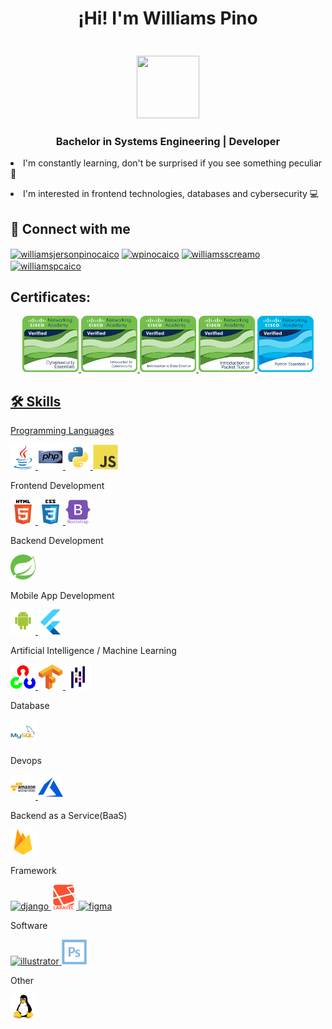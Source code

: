 <h1 align="center">¡Hi! I'm Williams Pino </h1>

<h3 align="center"><a> <br> <img aling="left" width="100" height="100" src="https://github.com/WPinoCaico/wpinocaico/blob/624ac5ae10a252f2faf57c556418113ce9a13f58/imgs/muzan-glich.gif?raw=true" /></a></h3>
<h3 align="center">Bachelor in Systems Engineering | Developer</h3>
<p> <li> I'm constantly learning, don't be surprised if you see something peculiar 🚀 <p>
<p> <li> I'm interested in frontend technologies, databases and cybersecurity 💻<p>
 
<h2 align="left">📱 Connect with me</h2>
<p align="left">
<a href="https://linkedin.com/in/williamsjersonpinocaico" target="blank"><img align="center" src="https://raw.githubusercontent.com/rahuldkjain/github-profile-readme-generator/master/src/images/icons/Social/linked-in-alt.svg" alt="williamsjersonpinocaico" height="30" width="40" /></a>
 <a href="https://twitter.com/wpinocaico" target="blank"><img align="center" src="https://raw.githubusercontent.com/rahuldkjain/github-profile-readme-generator/master/src/images/icons/Social/twitter.svg" alt="wpinocaico" height="30" width="40" /></a>
<a href="https://fb.com/williamsscreamo" target="blank"><img align="center" src="https://raw.githubusercontent.com/rahuldkjain/github-profile-readme-generator/master/src/images/icons/Social/facebook.svg" alt="williamsscreamo" height="30" width="40" /></a>
<a href="https://instagram.com/williamspcaico" target="blank"><img align="center" src="https://raw.githubusercontent.com/rahuldkjain/github-profile-readme-generator/master/src/images/icons/Social/instagram.svg" alt="williamspcaico" height="30" width="40" /></a>
</p>

<h2 align="left">Certificates:</h2>
<div align="center">
<a href="https://www.credly.com/badges/efa6a7f5-f938-4856-b82b-04d28a1e9a47/" target="_blank"><img aling="center" width="90" height="90" src="https://github.com/WPinoCaico/wpinocaico/blob/6192df2811709d3c6f80172f91f27088c6f7406a/imgs/certified_courses/CyberEssentials.png"> 
<a href="https://www.credly.com/badges/65ea5292-75f3-435a-a162-882f8dddb55b" target="_blank"><img aling="center" width="90" height="90" src="https://github.com/WPinoCaico/wpinocaico/blob/6192df2811709d3c6f80172f91f27088c6f7406a/imgs/certified_courses/Introduction%20to%20Cybersecurity.png">    
<a href="https://www.credly.com/badges/c5ca2eae-d3d8-4de7-bcc7-e06060644cdd" target="_blank"><img aling="center" width="90" height="90" src="https://github.com/WPinoCaico/wpinocaico/blob/6192df2811709d3c6f80172f91f27088c6f7406a/imgs/certified_courses/Introduction%20to%20Data%20Science.png">    
<a href="https://www.credly.com/badges/edf42159-8845-409d-9bb1-b94faef642f8" target="_blank"><img aling="center" width="90" height="90" src="https://github.com/WPinoCaico/wpinocaico/blob/6192df2811709d3c6f80172f91f27088c6f7406a/imgs/certified_courses/Introduction%20to%20Packet%20Tracer.png">      
<a href="https://www.credly.com/badges/caf2702d-1b59-4511-a71a-3d0487ae4221" target="_blank"><img aling="center" width="90" height="90" src="https://github.com/WPinoCaico/wpinocaico/blob/6192df2811709d3c6f80172f91f27088c6f7406a/imgs/certified_courses/Python%20Essentials%201.png">
</div>
 
<h2 align="left">🛠 Skills</h2>
<p>Programming Languages</p>
 
<a href="https://www.java.com" target="_blank" rel="noreferrer"> <img src="https://github.com/WPinoCaico/wpinocaico/blob/8fac38fb146aff2230704cc544b657263a050fa8/imgs/programation_logo/java.svg" alt="java" width="40" height="40"/> </a>  <a href="https://www.php.net" target="_blank" rel="noreferrer"> <img src="https://github.com/WPinoCaico/wpinocaico/blob/8fac38fb146aff2230704cc544b657263a050fa8/imgs/programation_logo/php.svg" alt="php" width="40" height="40"/> </a> <a href="https://www.python.org" target="_blank" rel="noreferrer"> <img src="https://github.com/WPinoCaico/wpinocaico/blob/8fac38fb146aff2230704cc544b657263a050fa8/imgs/programation_logo/python.svg" alt="python" width="40" height="40"/> </a> <a href="https://developer.mozilla.org/en-US/docs/Web/JavaScript" target="_blank" rel="noreferrer"> <img src="https://github.com/WPinoCaico/wpinocaico/blob/8fac38fb146aff2230704cc544b657263a050fa8/imgs/programation_logo/javascript.svg" alt="javascript" width="40" height="40"/> </a> 
 
<p>Frontend Development</p>   
<a href="https://www.w3.org/html/" target="_blank" rel="noreferrer"> <img src="https://github.com/WPinoCaico/wpinocaico/blob/d3def620055d61aefc797539accf8593c77b0f02/imgs/programation_logo/html5.svg" alt="html5" width="40" height="40"/> </a>  <a href="https://www.w3schools.com/css/" target="_blank" rel="noreferrer"> <img src="https://github.com/WPinoCaico/wpinocaico/blob/d3def620055d61aefc797539accf8593c77b0f02/imgs/programation_logo/css3.svg" alt="css3" width="40" height="40"/> </a>  </a> <a href="https://getbootstrap.com" target="_blank" rel="noreferrer"> <img src="https://github.com/WPinoCaico/wpinocaico/blob/d3def620055d61aefc797539accf8593c77b0f02/imgs/programation_logo/bootstrap.svg" alt="bootstrap" width="40" height="40"/> </a>

<p>Backend Development</p> 
<a href="https://spring.io/" target="_blank" rel="noreferrer"> <img src="https://github.com/WPinoCaico/wpinocaico/blob/b6cf1539d6ab97b08c475c5e94dcd5db233c22fa/imgs/programation_logo/spring.svg" alt="spring" width="40" height="40"/> </a>
 
<p>Mobile App Development</p>  
 
<a href="https://developer.android.com" target="_blank" rel="noreferrer"> <img src="https://github.com/WPinoCaico/wpinocaico/blob/b6cf1539d6ab97b08c475c5e94dcd5db233c22fa/imgs/programation_logo/android.svg" alt="android" width="40" height="40"/> </a>  <a href="https://flutter.dev" target="_blank" rel="noreferrer"> <img src="https://github.com/WPinoCaico/wpinocaico/blob/b6cf1539d6ab97b08c475c5e94dcd5db233c22fa/imgs/programation_logo/flutter.svg" alt="flutter" width="40" height="40"/> </a> 
 
<p>Artificial Intelligence / Machine Learning</p>  
<a href="https://opencv.org/" target="_blank" rel="noreferrer"> <img src="https://github.com/WPinoCaico/wpinocaico/blob/e3cb6206b81a2166cc3b809581f057af6f09b296/imgs/programation_logo/opencv.svg" alt="opencv" width="40" height="40"/> </a> <a href="https://www.tensorflow.org" target="_blank" rel="noreferrer"> <img src="https://github.com/WPinoCaico/wpinocaico/blob/e3cb6206b81a2166cc3b809581f057af6f09b296/imgs/programation_logo/tensorflow.svg" alt="tensorflow" width="40" height="40"/> </a>  <a href="https://pandas.pydata.org/" target="_blank" rel="noreferrer"> <img src="imgs/programation_logo/pandas.svg" alt="pandas" width="40" height="40"/> </a> 
  
<p>Database</p> 
<a href="https://www.mysql.com/" target="_blank" rel="noreferrer"> <img src="https://github.com/WPinoCaico/wpinocaico/blob/e3cb6206b81a2166cc3b809581f057af6f09b296/imgs/programation_logo/mysql.svg" alt="mysql" width="40" height="40"/> </a>  
 
<p>Devops</p>  
<a href="https://aws.amazon.com" target="_blank" rel="noreferrer"> <img src="https://github.com/WPinoCaico/wpinocaico/blob/e3cb6206b81a2166cc3b809581f057af6f09b296/imgs/programation_logo/aws.svg" alt="aws" width="40" height="40"/> </a> <a href="https://azure.microsoft.com/en-in/" target="_blank" rel="noreferrer"> <img src="https://github.com/WPinoCaico/wpinocaico/blob/e3cb6206b81a2166cc3b809581f057af6f09b296/imgs/programation_logo/azure.svg" alt="azure" width="40" height="40"/> </a> 
 
<p>Backend as a Service(BaaS)</p>   
<a href="https://firebase.google.com/" target="_blank" rel="noreferrer"> <img src="https://github.com/WPinoCaico/wpinocaico/blob/e3cb6206b81a2166cc3b809581f057af6f09b296/imgs/programation_logo/firebase.svg" alt="firebase" width="40" height="40"/> </a>
 
<p>Framework</p>    
<a href="https://www.djangoproject.com/" target="_blank" rel="noreferrer"> <img src="https://cdn.worldvectorlogo.com/logos/django.svg" alt="django" width="40" height="40"/> </a> <a href="https://laravel.com/" target="_blank" rel="noreferrer"> <img src="https://raw.githubusercontent.com/devicons/devicon/master/icons/laravel/laravel-plain-wordmark.svg" alt="laravel" width="40" height="40"/> </a> <a href="https://www.figma.com/" target="_blank" rel="noreferrer"> <img src="https://www.vectorlogo.zone/logos/figma/figma-icon.svg" alt="figma" width="40" height="40"/> </a> 
 
<p>Software</p> 
<a href="https://www.adobe.com/in/products/illustrator.html" target="_blank" rel="noreferrer"> <img src="https://www.vectorlogo.zone/logos/adobe_illustrator/adobe_illustrator-icon.svg" alt="illustrator" width="40" height="40"/> </a> 
<a href="https://www.photoshop.com/en" target="_blank" rel="noreferrer"> <img src="https://raw.githubusercontent.com/devicons/devicon/master/icons/photoshop/photoshop-line.svg" alt="photoshop" width="40" height="40"/> </a> 
  
<p>Other</p> 
<a href="https://www.linux.org/" target="_blank" rel="noreferrer"> <img src="https://raw.githubusercontent.com/devicons/devicon/master/icons/linux/linux-original.svg" alt="linux" width="40" height="40"/> </a> 
 

